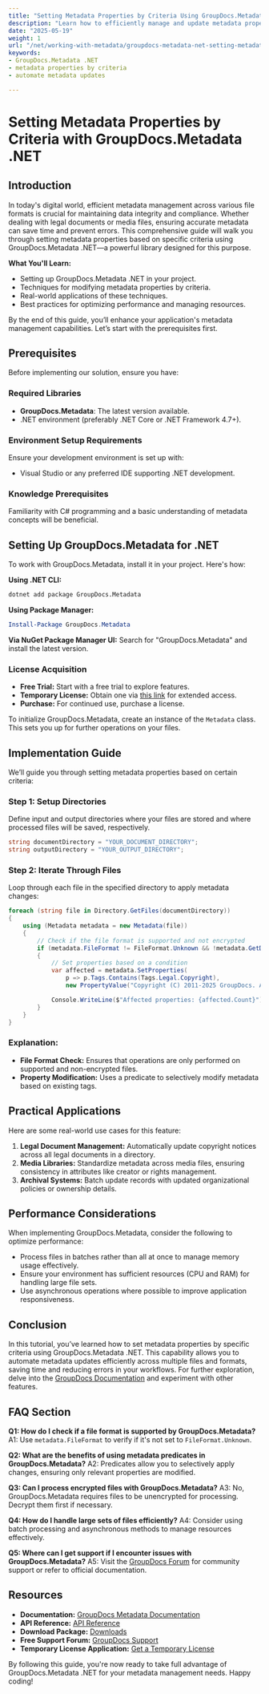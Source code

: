 ```yaml
---
title: "Setting Metadata Properties by Criteria Using GroupDocs.Metadata .NET&#58; A Comprehensive Guide"
description: "Learn how to efficiently manage and update metadata properties using GroupDocs.Metadata .NET. This guide covers setting criteria, optimizing performance, and practical applications."
date: "2025-05-19"
weight: 1
url: "/net/working-with-metadata/groupdocs-metadata-net-setting-metadata-properties-criteria/"
keywords:
- GroupDocs.Metadata .NET
- metadata properties by criteria
- automate metadata updates

---
```



# Setting Metadata Properties by Criteria with GroupDocs.Metadata .NET

## Introduction

In today's digital world, efficient metadata management across various file formats is crucial for maintaining data integrity and compliance. Whether dealing with legal documents or media files, ensuring accurate metadata can save time and prevent errors. This comprehensive guide will walk you through setting metadata properties based on specific criteria using GroupDocs.Metadata .NET—a powerful library designed for this purpose.

**What You'll Learn:**
- Setting up GroupDocs.Metadata .NET in your project.
- Techniques for modifying metadata properties by criteria.
- Real-world applications of these techniques.
- Best practices for optimizing performance and managing resources.

By the end of this guide, you’ll enhance your application's metadata management capabilities. Let’s start with the prerequisites first.

## Prerequisites

Before implementing our solution, ensure you have:

### Required Libraries
- **GroupDocs.Metadata**: The latest version available.
- .NET environment (preferably .NET Core or .NET Framework 4.7+).

### Environment Setup Requirements
Ensure your development environment is set up with:
- Visual Studio or any preferred IDE supporting .NET development.

### Knowledge Prerequisites
Familiarity with C# programming and a basic understanding of metadata concepts will be beneficial.

## Setting Up GroupDocs.Metadata for .NET

To work with GroupDocs.Metadata, install it in your project. Here's how:

**Using .NET CLI:**
```bash
dotnet add package GroupDocs.Metadata
```

**Using Package Manager:**
```powershell
Install-Package GroupDocs.Metadata
```

**Via NuGet Package Manager UI:**
Search for "GroupDocs.Metadata" and install the latest version.

### License Acquisition
- **Free Trial:** Start with a free trial to explore features.
- **Temporary License:** Obtain one via [this link](https://purchase.groupdocs.com/temporary-license/) for extended access.
- **Purchase:** For continued use, purchase a license.

To initialize GroupDocs.Metadata, create an instance of the `Metadata` class. This sets you up for further operations on your files.

## Implementation Guide

We’ll guide you through setting metadata properties based on certain criteria:

### Step 1: Setup Directories
Define input and output directories where your files are stored and where processed files will be saved, respectively.
```csharp
string documentDirectory = "YOUR_DOCUMENT_DIRECTORY";
string outputDirectory = "YOUR_OUTPUT_DIRECTORY";
```

### Step 2: Iterate Through Files
Loop through each file in the specified directory to apply metadata changes:
```csharp
foreach (string file in Directory.GetFiles(documentDirectory))
{
    using (Metadata metadata = new Metadata(file))
    {
        // Check if the file format is supported and not encrypted
        if (metadata.FileFormat != FileFormat.Unknown && !metadata.GetDocumentInfo().IsEncrypted)
        {
            // Set properties based on a condition
            var affected = metadata.SetProperties(
                p => p.Tags.Contains(Tags.Legal.Copyright), 
                new PropertyValue("Copyright (C) 2011-2025 GroupDocs. All Rights Reserved."));

            Console.WriteLine($"Affected properties: {affected.Count}");
        }
    }
}
```
### Explanation:
- **File Format Check:** Ensures that operations are only performed on supported and non-encrypted files.
- **Property Modification:** Uses a predicate to selectively modify metadata based on existing tags.

## Practical Applications

Here are some real-world use cases for this feature:
1. **Legal Document Management:** Automatically update copyright notices across all legal documents in a directory.
2. **Media Libraries:** Standardize metadata across media files, ensuring consistency in attributes like creator or rights management.
3. **Archival Systems:** Batch update records with updated organizational policies or ownership details.

## Performance Considerations

When implementing GroupDocs.Metadata, consider the following to optimize performance:
- Process files in batches rather than all at once to manage memory usage effectively.
- Ensure your environment has sufficient resources (CPU and RAM) for handling large file sets.
- Use asynchronous operations where possible to improve application responsiveness.

## Conclusion

In this tutorial, you’ve learned how to set metadata properties by specific criteria using GroupDocs.Metadata .NET. This capability allows you to automate metadata updates efficiently across multiple files and formats, saving time and reducing errors in your workflows. For further exploration, delve into the [GroupDocs Documentation](https://docs.groupdocs.com/metadata/net/) and experiment with other features.

## FAQ Section

**Q1: How do I check if a file format is supported by GroupDocs.Metadata?**
A1: Use `metadata.FileFormat` to verify if it's not set to `FileFormat.Unknown`.

**Q2: What are the benefits of using metadata predicates in GroupDocs.Metadata?**
A2: Predicates allow you to selectively apply changes, ensuring only relevant properties are modified.

**Q3: Can I process encrypted files with GroupDocs.Metadata?**
A3: No, GroupDocs.Metadata requires files to be unencrypted for processing. Decrypt them first if necessary.

**Q4: How do I handle large sets of files efficiently?**
A4: Consider using batch processing and asynchronous methods to manage resources effectively.

**Q5: Where can I get support if I encounter issues with GroupDocs.Metadata?**
A5: Visit the [GroupDocs Forum](https://forum.groupdocs.com/c/metadata/) for community support or refer to official documentation.

## Resources
- **Documentation:** [GroupDocs Metadata Documentation](https://docs.groupdocs.com/metadata/net/)
- **API Reference:** [API Reference](https://reference.groupdocs.com/metadata/net/)
- **Download Package:** [Downloads](https://releases.groupdocs.com/metadata/net/)
- **Free Support Forum:** [GroupDocs Support](https://forum.groupdocs.com/c/metadata/)
- **Temporary License Application:** [Get a Temporary License](https://purchase.groupdocs.com/temporary-license/)

By following this guide, you're now ready to take full advantage of GroupDocs.Metadata .NET for your metadata management needs. Happy coding!
